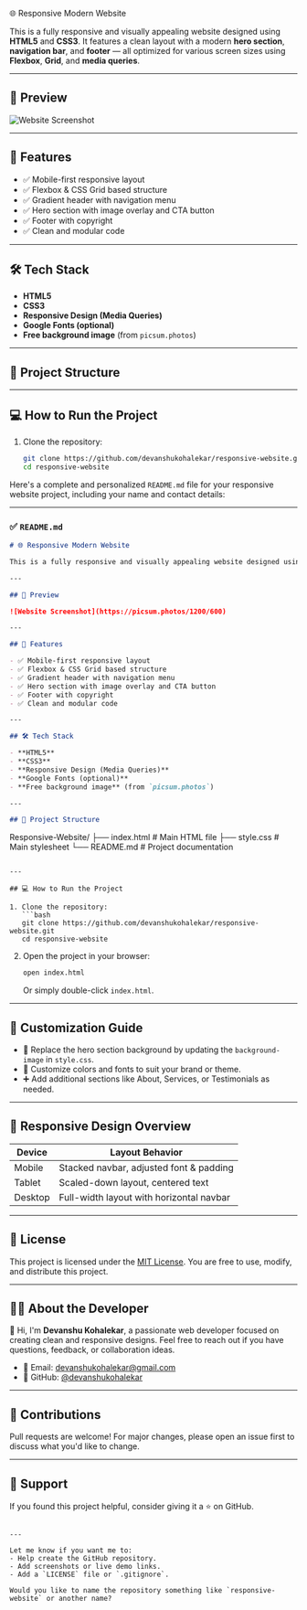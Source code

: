 🌐 Responsive Modern Website

This is a fully responsive and visually appealing website designed using **HTML5** and **CSS3**. It features a clean layout with a modern **hero section**, **navigation bar**, and **footer** — all optimized for various screen sizes using **Flexbox**, **Grid**, and **media queries**.

---

## 📸 Preview

![Website Screenshot](https://picsum.photos/1200/600)

---

## 🚀 Features

- ✅ Mobile-first responsive layout
- ✅ Flexbox & CSS Grid based structure
- ✅ Gradient header with navigation menu
- ✅ Hero section with image overlay and CTA button
- ✅ Footer with copyright
- ✅ Clean and modular code

---

## 🛠️ Tech Stack

- **HTML5**
- **CSS3**
- **Responsive Design (Media Queries)**
- **Google Fonts (optional)**
- **Free background image** (from `picsum.photos`)

---

## 📁 Project Structure


---

## 💻 How to Run the Project

1. Clone the repository:
   ```bash
   git clone https://github.com/devanshukohalekar/responsive-website.git
   cd responsive-website
Here's a complete and personalized `README.md` file for your responsive website project, including your name and contact details:

---

### ✅ `README.md`

```markdown
# 🌐 Responsive Modern Website

This is a fully responsive and visually appealing website designed using **HTML5** and **CSS3**. It features a clean layout with a modern **hero section**, **navigation bar**, and **footer** — all optimized for various screen sizes using **Flexbox**, **Grid**, and **media queries**.

---

## 📸 Preview

![Website Screenshot](https://picsum.photos/1200/600)

---

## 🚀 Features

- ✅ Mobile-first responsive layout
- ✅ Flexbox & CSS Grid based structure
- ✅ Gradient header with navigation menu
- ✅ Hero section with image overlay and CTA button
- ✅ Footer with copyright
- ✅ Clean and modular code

---

## 🛠️ Tech Stack

- **HTML5**
- **CSS3**
- **Responsive Design (Media Queries)**
- **Google Fonts (optional)**
- **Free background image** (from `picsum.photos`)

---

## 📁 Project Structure

```

Responsive-Website/
├── index.html        # Main HTML file
├── style.css         # Main stylesheet
└── README.md         # Project documentation

````

---

## 💻 How to Run the Project

1. Clone the repository:
   ```bash
   git clone https://github.com/devanshukohalekar/responsive-website.git
   cd responsive-website
````

2. Open the project in your browser:

   ```bash
   open index.html
   ```

   Or simply double-click `index.html`.

---

## 🧩 Customization Guide

* 🌄 Replace the hero section background by updating the `background-image` in `style.css`.
* 🎨 Customize colors and fonts to suit your brand or theme.
* ➕ Add additional sections like About, Services, or Testimonials as needed.

---

## 📱 Responsive Design Overview

| Device  | Layout Behavior                          |
| ------- | ---------------------------------------- |
| Mobile  | Stacked navbar, adjusted font & padding  |
| Tablet  | Scaled-down layout, centered text        |
| Desktop | Full-width layout with horizontal navbar |

---

## 📜 License

This project is licensed under the [MIT License](https://opensource.org/licenses/MIT).
You are free to use, modify, and distribute this project.

---

## 🙋‍♂️ About the Developer

👋 Hi, I'm **Devanshu Kohalekar**, a passionate web developer focused on creating clean and responsive designs.
Feel free to reach out if you have questions, feedback, or collaboration ideas.

* 📧 Email: [devanshukohalekar@gmail.com](mailto:devanshukohalekar@gmail.com)
* 🔗 GitHub: [@devanshukohalekar](https://github.com/devanshukohalekar)

---

## 🤝 Contributions

Pull requests are welcome! For major changes, please open an issue first to discuss what you'd like to change.

---

## 🌟 Support

If you found this project helpful, consider giving it a ⭐️ on GitHub.

```

---

Let me know if you want me to:
- Help create the GitHub repository.
- Add screenshots or live demo links.
- Add a `LICENSE` file or `.gitignore`.

Would you like to name the repository something like `responsive-website` or another name?
```

